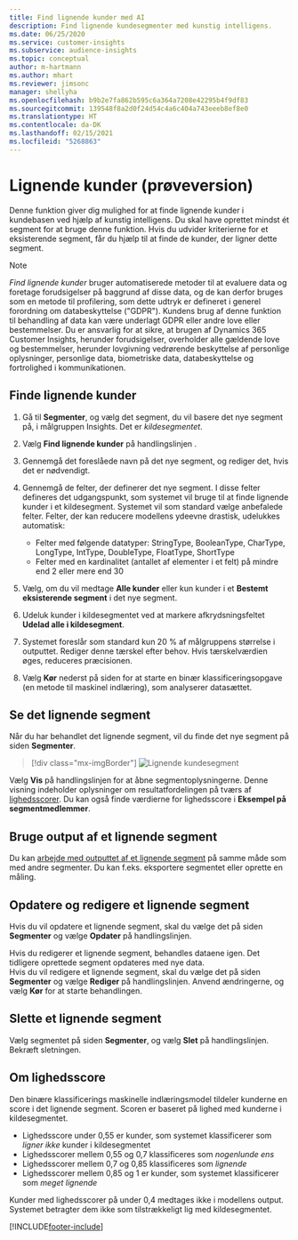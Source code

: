 ```yaml
---
title: Find lignende kunder med AI
description: Find lignende kundesegmenter med kunstig intelligens.
ms.date: 06/25/2020
ms.service: customer-insights
ms.subservice: audience-insights
ms.topic: conceptual
author: m-hartmann
ms.author: mhart
ms.reviewer: jimsonc
manager: shellyha
ms.openlocfilehash: b9b2e7fa862b595c6a364a7208e42295b4f9df83
ms.sourcegitcommit: 139548f8a2d0f24d54c4a6c404a743eeeb8ef8e0
ms.translationtype: HT
ms.contentlocale: da-DK
ms.lasthandoff: 02/15/2021
ms.locfileid: "5268863"
---
```

# <a name="similar-customers-preview"></a>Lignende kunder (prøveversion)

Denne funktion giver dig mulighed for at finde lignende kunder i kundebasen ved hjælp af kunstig intelligens. Du skal have oprettet mindst ét segment for at bruge denne funktion. Hvis du udvider kriterierne for et eksisterende segment, får du hjælp til at finde de kunder, der ligner dette segment.

> [!NOTE]
> *Find lignende kunder* bruger automatiserede metoder til at evaluere data og foretage forudsigelser på baggrund af disse data, og de kan derfor bruges som en metode til profilering, som dette udtryk er defineret i generel forordning om databeskyttelse ("GDPR"). Kundens brug af denne funktion til behandling af data kan være underlagt GDPR eller andre love eller bestemmelser. Du er ansvarlig for at sikre, at brugen af Dynamics 365 Customer Insights, herunder forudsigelser, overholder alle gældende love og bestemmelser, herunder lovgivning vedrørende beskyttelse af personlige oplysninger, personlige data, biometriske data, databeskyttelse og fortrolighed i kommunikationen.

## <a name="finding-similar-customers"></a>Finde lignende kunder

1. Gå til **Segmenter**, og vælg det segment, du vil basere det nye segment på, i målgruppen Insights. Det er *kildesegmentet*.

1. Vælg **Find lignende kunder** på handlingslinjen .

1. Gennemgå det foreslåede navn på det nye segment, og rediger det, hvis det er nødvendigt.

1. Gennemgå de felter, der definerer det nye segment. I disse felter defineres det udgangspunkt, som systemet vil bruge til at finde lignende kunder i et kildesegment. Systemet vil som standard vælge anbefalede felter.
  Felter, der kan reducere modellens ydeevne drastisk, udelukkes automatisk:
  
   - Felter med følgende datatyper: StringType, BooleanType, CharType, LongType, IntType, DoubleType, FloatType, ShortType
   - Felter med en kardinalitet (antallet af elementer i et felt) på mindre end 2 eller mere end 30

1. Vælg, om du vil medtage **Alle kunder** eller kun kunder i et **Bestemt eksisterende segment** i det nye segment.

1. Udeluk kunder i kildesegmentet ved at markere afkrydsningsfeltet **Udelad alle i kildesegment**.

1. Systemet foreslår som standard kun 20 % af målgruppens størrelse i outputtet. Rediger denne tærskel efter behov. Hvis tærskelværdien øges, reduceres præcisionen.

1. Vælg **Kør** nederst på siden for at starte en binær klassificeringsopgave (en metode til maskinel indlæring), som analyserer datasættet.

## <a name="view-the-similar-segment"></a>Se det lignende segment

Når du har behandlet det lignende segment, vil du finde det nye segment på siden **Segmenter**.

> [!div class="mx-imgBorder"]
> ![Lignende kundesegment](media/expanded-segment.png "Lignende kundesegment")

Vælg **Vis** på handlingslinjen for at åbne segmentoplysningerne. Denne visning indeholder oplysninger om resultatfordelingen på tværs af [lighedsscorer](#about-similarity-scores). Du kan også finde værdierne for lighedsscore i **Eksempel på segmentmedlemmer**.

## <a name="use-the-output-of-a-similar-segment"></a>Bruge output af et lignende segment

Du kan [arbejde med outputtet af et lignende segment](segments.md) på samme måde som med andre segmenter. Du kan f.eks. eksportere segmentet eller oprette en måling.

## <a name="refresh-and-edit-a-similar-segment"></a>Opdatere og redigere et lignende segment

Hvis du vil opdatere et lignende segment, skal du vælge det på siden **Segmenter** og vælge **Opdater** på handlingslinjen.

Hvis du redigerer et lignende segment, behandles dataene igen. Det tidligere oprettede segment opdateres med nye data.    
Hvis du vil redigere et lignende segment, skal du vælge det på siden **Segmenter** og vælge **Rediger** på handlingslinjen. Anvend ændringerne, og vælg **Kør** for at starte behandlingen.

## <a name="delete-a-similar-segment"></a>Slette et lignende segment

Vælg segmentet på siden **Segmenter**, og vælg **Slet** på handlingslinjen. Bekræft sletningen.

## <a name="about-similarity-scores"></a>Om lighedsscore

Den binære klassificerings maskinelle indlæringsmodel tildeler kunderne en score i det lignende segment. Scoren er baseret på lighed med kunderne i kildesegmentet.

- Lighedsscore under 0,55 er kunder, som systemet klassificerer som *ligner ikke* kunder i kildesegmentet
- Lighedsscorer mellem 0,55 og 0,7 klassificeres som *nogenlunde ens*
- Lighedsscorer mellem 0,7 og 0,85 klassificeres som *lignende*
- Lighedsscorer mellem 0,85 og 1 er kunder, som systemet klassificerer som *meget lignende*

Kunder med lighedsscorer på under 0,4 medtages ikke i modellens output. Systemet betragter dem ikke som tilstrækkeligt lig med kildesegmentet.


[!INCLUDE[footer-include](../includes/footer-banner.md)]